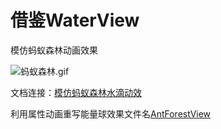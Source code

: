 # 借鉴WaterView
模仿蚂蚁森林动画效果

![蚂蚁森林.gif](http://upload-images.jianshu.io/upload_images/1744409-e818d7cbbc01189e.gif?imageMogr2/auto-orient/strip%7CimageView2/2/w/1240)

文档连接：[模仿蚂蚁森林水滴动效](https://www.jianshu.com/p/cc526bb34414)

利用属性动画重写能量球效果文件名[AntForestView](https://github.com/AirrWang/AntForestView/blob/master/app/src/main/java/com/ltb/laer/waterview/view/AntForestView.java)

